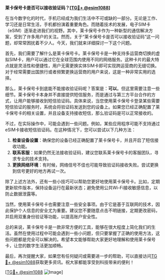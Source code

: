 **莱卡保号卡是否可以接收验证码？[[TG💪+ @esim1088](https://t.me/s/esim1088)]**

在当今数字化的时代，手机已经成为我们生活中不可或缺的一部分。无论是工作、学习还是日常生活，手机都扮演着重要角色。而随着技术的发展，电子SIM卡（eSIM）逐渐走进我们的视野。其中，莱卡保号卡作为一种新型的通信解决方案，受到了许多用户的关注。然而，关于“莱卡保号卡是否可以接收验证码”这一问题，却常常困扰着不少人。今天，我们就来详细探讨一下这个问题。

首先，我们需要了解什么是莱卡保号卡。莱卡保号卡是一种支持多运营商切换的虚拟SIM卡，用户可以通过它在全球范围内使用不同的网络服务。这种卡片的最大特点就是灵活性和便捷性，用户无需更换实体SIM卡即可实现跨运营商的无缝切换。对于经常需要出国旅行或者频繁更换运营商的用户来说，这是一种非常实用的选择。

那么，莱卡保号卡到底能不能接收验证码呢？答案是：**可以**。但这里需要注意一些细节。莱卡保号卡本身并不直接提供短信服务，而是通过与第三方平台合作的方式，让用户能够接收到短信验证码。具体来说，当您使用莱卡保号卡登录某些需要短信验证的服务时，系统会将验证码发送到您的设备上。如果您已经正确配置了莱卡保号卡的相关设置，并且设备支持接收短信，那么验证码是可以正常接收的。

不过，在实际操作中，可能会遇到一些问题。例如，某些应用程序可能不支持通过eSIM卡接收短信验证码。在这种情况下，您可以尝试以下几种方法：

1. **检查设备设置**：确保您的设备已经正确配置了莱卡保号卡，并且开启了短信接收功能。
2. **联系客服**：如果仍然无法接收验证码，建议您联系莱卡保号卡的客服团队，寻求专业的技术支持。
3. **更换网络环境**：有时候，网络信号不佳也可能导致验证码接收失败。尝试更换到信号更好的地方再试一次。

除了上述方法外，还有一些小技巧可以帮助您更好地使用莱卡保号卡。比如，定期更新软件版本，保持设备运行在最新状态；避免使用公共Wi-Fi接收敏感信息，以防止数据泄露等。

当然，使用莱卡保号卡也需要注意一些安全事项。由于它是基于互联网的技术，因此保护个人信息的安全尤为重要。建议您不要随意点击不明链接，定期更改密码，并启用双重身份验证等功能，以提高账户安全性。

总的来说，莱卡保号卡是一款非常方便的工具，能够在很大程度上简化我们的生活。虽然在使用过程中可能会遇到一些小问题，但只要掌握了正确的使用方法，这些问题都是完全可以解决的。希望本文能够帮助大家更好地理解和使用莱卡保号卡，让您的数字生活更加顺畅。

最后，再次提醒大家，如果您有任何疑问或需要进一步的帮助，可以直接访问[TG💪+ @esim1088](https://t.me/s/esim1088)获取更多资讯。祝大家都能享受到科技带来的便利！

[[TG💪+ @esim1088](https://t.me/s/esim1088) ![Image](https://i.postimg.cc/4NQfJmqS/Snipaste-2025-05-13-00-14-12.png)]